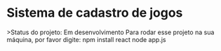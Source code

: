 <h1>Sistema de cadastro de jogos</h1>
>Status do projeto: Em desenvolvimento
Para rodar esse projeto na sua máquina, por favor digite:
npm install react
node app.js
